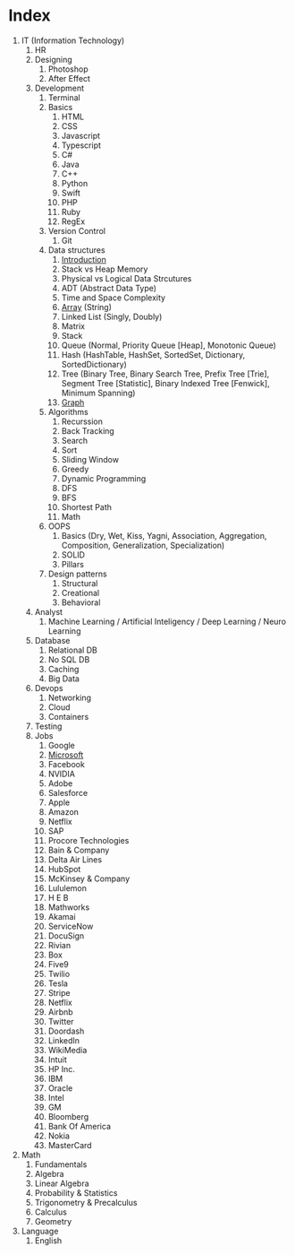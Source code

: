 # Index

1. IT (Information Technology)
    1. HR
    1. Designing
        1. Photoshop
        1. After Effect
    1. Development
        1. Terminal
        1. Basics
            1. HTML
            1. CSS
            1. Javascript
            1. Typescript
            1. C#
            1. Java
            1. C++
            1. Python
            1. Swift
            1. PHP
            1. Ruby
            1. RegEx
        1. Version Control
            1. Git
        1. Data structures
			1. [Introduction](/it/data-structures-introduction.md)
			1. Stack vs Heap Memory
			1. Physical vs Logical Data Strcutures
			1. ADT (Abstract Data Type)
			1. Time and Space Complexity
            1. [Array](/it/array.md) (String)
            1. Linked List (Singly, Doubly)
            1. Matrix
            1. Stack
            1. Queue (Normal, Priority Queue [Heap], Monotonic Queue)
            1. Hash (HashTable, HashSet, SortedSet, Dictionary, SortedDictionary)
            1. Tree (Binary Tree, Binary Search Tree, Prefix Tree [Trie], Segment Tree [Statistic], Binary Indexed Tree [Fenwick], Minimum Spanning)
            1. [Graph](/it/graph.md)
        1. Algorithms
            1. Recurssion
            1. Back Tracking
            1. Search
            1. Sort
            1. Sliding Window
            1. Greedy
            1. Dynamic Programming
            1. DFS
            1. BFS
            1. Shortest Path
            1. Math
        1. OOPS
            1. Basics (Dry, Wet, Kiss, Yagni, Association, Aggregation, Composition, Generalization, Specialization)
            1. SOLID
            1. Pillars
        1. Design patterns
            1. Structural
            1. Creational
            1. Behavioral
    1. Analyst
        1. Machine Learning / Artificial Inteligency / Deep Learning / Neuro Learning
    1. Database
        1. Relational DB
        1. No SQL DB
        1. Caching
        1. Big Data
    1. Devops
        1. Networking
        1. Cloud
        1. Containers
    1. Testing
    1. Jobs
        1. Google
        1. [Microsoft](/it/microsoft.md)
        1. Facebook
        1. NVIDIA
        1. Adobe
        1. Salesforce
        1. Apple
        1. Amazon
        1. Netflix
        1. SAP
        1. Procore Technologies
        1. Bain & Company
        1. Delta Air Lines
        1. HubSpot
        1. McKinsey & Company
        1. Lululemon
        1. H E B
        1. Mathworks
        1. Akamai
        1. ServiceNow
        1. DocuSign
        1. Rivian
        1. Box
        1. Five9
        1. Twilio
        1. Tesla
        1. Stripe
        1. Netflix
        1. Airbnb
        1. Twitter
        1. Doordash
        1. LinkedIn
        1. WikiMedia
        1. Intuit
        1. HP Inc.
        1. IBM
        1. Oracle
        1. Intel
        1. GM
        1. Bloomberg
        1. Bank Of America
        1. Nokia
        1. MasterCard
1. Math
    1. Fundamentals
    1. Algebra
    1. Linear Algebra
    1. Probability & Statistics
    1. Trigonometry & Precalculus
    1. Calculus
    1. Geometry
1. Language
    1. English
